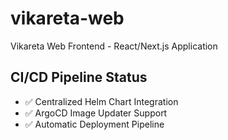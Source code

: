 # vikareta-web
Vikareta Web Frontend - React/Next.js Application

## CI/CD Pipeline Status
- ✅ Centralized Helm Chart Integration
- ✅ ArgoCD Image Updater Support
- ✅ Automatic Deployment Pipeline

<!-- Build trigger: Sat Aug  9 22:48:00 IST 2025 -->
